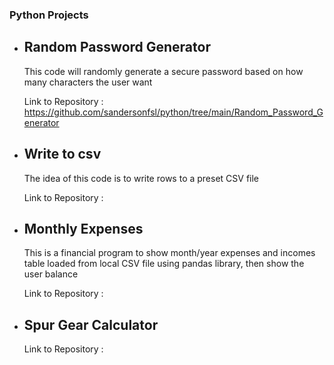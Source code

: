 ### Python Projects


- ## Random Password Generator 

    This code will randomly generate a secure password based on how many characters the user want

    Link to Repository : https://github.com/sandersonfsl/python/tree/main/Random_Password_Generator
- ## Write to csv

    The idea of this code is to write rows to a preset CSV file

    Link to Repository : 

- ## Monthly Expenses

    This is a financial program to show month/year expenses and incomes table loaded from local CSV file using pandas library, then show the user balance

    Link to Repository : 


- ## Spur Gear Calculator



    Link to Repository : 